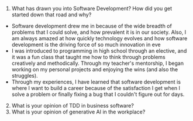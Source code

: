 
1. What has drawn you into Software Development? How did you get started down that road and why?

- Software development drew me in because of the wide breadth of problems that I could solve, and how prevalent it is in our society. Also, I am always amazed at how quickly technology evolves and how software development is the driving force of so much innovation in eve
- I was introduced to programming in high school through an elective, and it was a fun class that taught me how to think through problems creatively and methodically. Through my teacher's mentorship, I began working on my personal projects and enjoying the wins (and also the struggles).
- Through my experiences, I have learned that software development is where I want to build a career because of the satisfaction I get when I solve a problem or finally fixing a bug that I couldn't figure out for days.


2. What is your opinion of TDD in business software?
3. What is your opinion of generative AI in the workplace?
